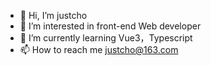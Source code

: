 - 👋 Hi, I’m justcho
- 👀 I’m interested in front-end Web developer
- 🌱 I’m currently learning Vue3，Typescript
- 📫 How to reach me justcho@163.com

<!---
justcho/justcho is a ✨ special ✨ repository because its `README.md` (this file) appears on your GitHub profile.
You can click the Preview link to take a look at your changes.
--->
